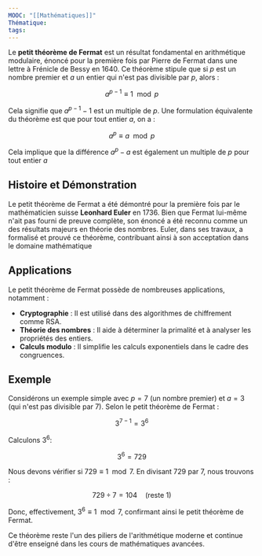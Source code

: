 ```yaml
---
MOOC: "[[Mathématiques]]"
Thématique: 
tags:
---
```

Le **petit théorème de Fermat** est un résultat fondamental en arithmétique modulaire, énoncé pour la première fois par Pierre de Fermat dans une lettre à Frénicle de Bessy en 1640. Ce théorème stipule que si $p$ est un nombre premier et $a$ un entier qui n'est pas divisible par $p$, alors :

$$
a^{p-1} \equiv 1 \mod p
$$

Cela signifie que $a^{p-1} - 1$ est un multiple de $p$. Une formulation équivalente du théorème est que pour tout entier $a$, on a :

$$
a^p \equiv a \mod p
$$

Cela implique que la différence $a^p - a$ est également un multiple de $p$ pour tout entier $a$

## Histoire et Démonstration

Le petit théorème de Fermat a été démontré pour la première fois par le mathématicien suisse **Leonhard Euler** en 1736. Bien que Fermat lui-même n'ait pas fourni de preuve complète, son énoncé a été reconnu comme un des résultats majeurs en théorie des nombres. Euler, dans ses travaux, a formalisé et prouvé ce théorème, contribuant ainsi à son acceptation dans le domaine mathématique

## Applications

Le petit théorème de Fermat possède de nombreuses applications, notamment :

- **Cryptographie** : Il est utilisé dans des algorithmes de chiffrement comme RSA.
- **Théorie des nombres** : Il aide à déterminer la primalité et à analyser les propriétés des entiers.
- **Calculs modulo** : Il simplifie les calculs exponentiels dans le cadre des congruences.

## Exemple

Considérons un exemple simple avec $p = 7$ (un nombre premier) et $a = 3$ (qui n'est pas divisible par 7). Selon le petit théorème de Fermat :

$$
3^{7-1} = 3^6
$$

Calculons $3^6$:

$$
3^6 = 729
$$

Nous devons vérifier si $729 \equiv 1 \mod 7$. En divisant 729 par 7, nous trouvons :

$$
729 \div 7 = 104 \quad (\text{reste } 1)
$$

Donc, effectivement, $3^6 \equiv 1 \mod 7$, confirmant ainsi le petit théorème de Fermat. 

Ce théorème reste l'un des piliers de l'arithmétique moderne et continue d'être enseigné dans les cours de mathématiques avancées.
